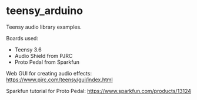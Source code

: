# teensy_arduino
Teensy audio library examples.

Boards used: 
- Teensy 3.6
- Audio Shield from PJRC
- Proto Pedal from Sparkfun

Web GUI for creating audio effects:
https://www.pjrc.com/teensy/gui/index.html

Sparkfun tutorial for Proto Pedal:
https://www.sparkfun.com/products/13124
